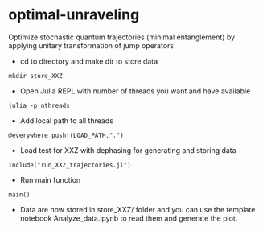 # optimal-unraveling
Optimize stochastic quantum trajectories (minimal entanglement) by applying unitary transformation of jump operators

* cd to directory and make dir to store data
```
mkdir store_XXZ
```

* Open Julia REPL with number of threads you want and have available
```
julia -p nthreads
```
* Add local path to all threads
```
@everywhere push!(LOAD_PATH,".")
```
* Load test for XXZ with dephasing for generating and storing data
```
include("run_XXZ_trajectories.jl")
```
* Run main function
```
main()
```
* Data are now stored in store_XXZ/ folder and you can use the template notebook Analyze_data.ipynb to read them and generate the plot.
